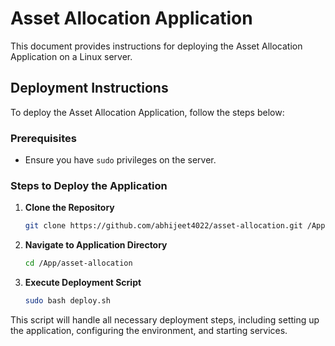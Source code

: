 # Asset Allocation Application

This document provides instructions for deploying the Asset Allocation Application on a Linux server.

## Deployment Instructions

To deploy the Asset Allocation Application, follow the steps below:

### Prerequisites

- Ensure you have `sudo` privileges on the server.

### Steps to Deploy the Application

1. **Clone the Repository**
   ```bash
   git clone https://github.com/abhijeet4022/asset-allocation.git /App/asset-allocation
   ```

2. **Navigate to Application Directory**
   ```bash
   cd /App/asset-allocation
   ```

3. **Execute Deployment Script**
   ```bash
   sudo bash deploy.sh
   ```

This script will handle all necessary deployment steps, including setting up the application, configuring the environment, and starting services.